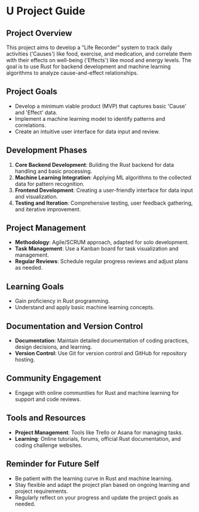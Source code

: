 # U Project Guide

## Project Overview
This project aims to develop a "Life Recorder" system to track daily activities ('Causes') like food, exercise, and medication, and correlate them with their effects on well-being ('Effects') like mood and energy levels. The goal is to use Rust for backend development and machine learning algorithms to analyze cause-and-effect relationships.

## Project Goals
- Develop a minimum viable product (MVP) that captures basic 'Cause' and 'Effect' data.
- Implement a machine learning model to identify patterns and correlations.
- Create an intuitive user interface for data input and review.

## Development Phases
1. **Core Backend Development**: Building the Rust backend for data handling and basic processing.
2. **Machine Learning Integration**: Applying ML algorithms to the collected data for pattern recognition.
3. **Frontend Development**: Creating a user-friendly interface for data input and visualization.
4. **Testing and Iteration**: Comprehensive testing, user feedback gathering, and iterative improvement.

## Project Management
- **Methodology**: Agile/SCRUM approach, adapted for solo development.
- **Task Management**: Use a Kanban board for task visualization and management.
- **Regular Reviews**: Schedule regular progress reviews and adjust plans as needed.

## Learning Goals
- Gain proficiency in Rust programming.
- Understand and apply basic machine learning concepts.

## Documentation and Version Control
- **Documentation**: Maintain detailed documentation of coding practices, design decisions, and learning.
- **Version Control**: Use Git for version control and GitHub for repository hosting.

## Community Engagement
- Engage with online communities for Rust and machine learning for support and code reviews.

## Tools and Resources
- **Project Management**: Tools like Trello or Asana for managing tasks.
- **Learning**: Online tutorials, forums, official Rust documentation, and coding challenge websites.

## Reminder for Future Self
- Be patient with the learning curve in Rust and machine learning.
- Stay flexible and adapt the project plan based on ongoing learning and project requirements.
- Regularly reflect on your progress and update the project goals as needed.
